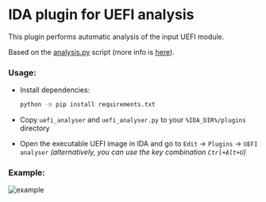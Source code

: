 # IDA plugin for UEFI analysis

This plugin performs automatic analysis of the input UEFI module.

Based on the [analysis.py](https://github.com/yeggor/UEFI_RETool/blob/master/ida_uefi_re/analyser.py) script (more info is [here](https://yeggor.github.io/UEFI_RETool/)).

### Usage:
 
 * Install dependencies:
    
    ```bash
    python -m pip install requirements.txt
    ```
 
 * Copy `uefi_analyser` and `uefi_analyser.py` to your `%IDA_DIR%/plugins` directory
 
 * Open the executable UEFI image in IDA and go to `Edit` -> `Plugins` -> `UEFI analyser`
 *(alternatively, you can use the key combination `Ctrl+Alt+U`)*

### Example:
    
![example](https://github.com/yeggor/UEFI_RETool/blob/master/ida_plugin/rsrc/usage.gif)